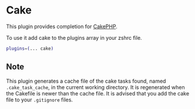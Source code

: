 # Cake

This plugin provides completion for [CakePHP](https://cakephp.org/).

To use it add cake to the plugins array in your zshrc file.

```bash
plugins=(... cake)
```

## Note

This plugin generates a cache file of the cake tasks found, named `.cake_task_cache`, in the current working directory. 
It is regenerated when the Cakefile is newer than the cache file. It is advised that you add the cake file to your
`.gitignore` files.
